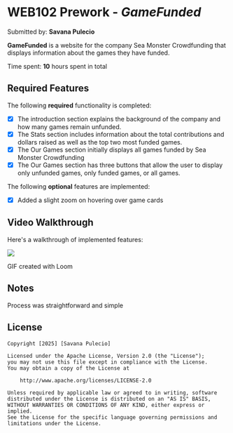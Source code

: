 # WEB102 Prework - *GameFunded*

Submitted by: **Savana Pulecio**

**GameFunded** is a website for the company Sea Monster Crowdfunding that displays information about the games they have funded.

Time spent: **10** hours spent in total

## Required Features

The following **required** functionality is completed:

* [X] The introduction section explains the background of the company and how many games remain unfunded.
* [X] The Stats section includes information about the total contributions and dollars raised as well as the top two most funded games.
* [X] The Our Games section initially displays all games funded by Sea Monster Crowdfunding
* [X] The Our Games section has three buttons that allow the user to display only unfunded games, only funded games, or all games.

The following **optional** features are implemented:

* [X] Added a slight zoom on hovering over game cards

## Video Walkthrough

Here's a walkthrough of implemented features:

<div>
    <a href="https://www.loom.com/share/3df1299fff8041539ffb8a8e35bed2dc">
    </a>
    <a href="https://www.loom.com/share/3df1299fff8041539ffb8a8e35bed2dc">
      <img style="max-width:300px;" src="https://cdn.loom.com/sessions/thumbnails/3df1299fff8041539ffb8a8e35bed2dc-6276bab0f705e898-full-play.gif">
    </a>
  </div>

<!-- Replace this with whatever GIF tool you used! -->
GIF created with Loom 
<!-- Recommended tools:
[Kap](https://getkap.co/) for macOS
[ScreenToGif](https://www.screentogif.com/) for Windows
[peek](https://github.com/phw/peek) for Linux. -->

## Notes

Process was straightforward and simple

## License

    Copyright [2025] [Savana Pulecio]

    Licensed under the Apache License, Version 2.0 (the "License");
    you may not use this file except in compliance with the License.
    You may obtain a copy of the License at

        http://www.apache.org/licenses/LICENSE-2.0

    Unless required by applicable law or agreed to in writing, software
    distributed under the License is distributed on an "AS IS" BASIS,
    WITHOUT WARRANTIES OR CONDITIONS OF ANY KIND, either express or implied.
    See the License for the specific language governing permissions and
    limitations under the License.
